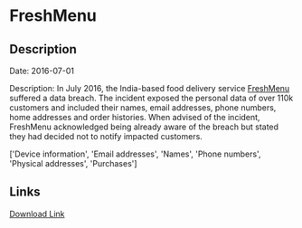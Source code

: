 # FreshMenu

## Description

Date: 2016-07-01

Description:
In July 2016, the India-based food delivery service <a href="https://www.freshmenu.com/" target="_blank" rel="noopener">FreshMenu</a> suffered a data breach. The incident exposed the personal data of over 110k customers and included their names, email addresses, phone numbers, home addresses and order histories. When advised of the incident, FreshMenu acknowledged being already aware of the breach but stated they had decided not to notify impacted customers.


['Device information', 'Email addresses', 'Names', 'Phone numbers', 'Physical addresses', 'Purchases']

## Links

[Download Link](https://link-to.net/1229997/405.6345498431818/dynamic/?r=aHR0cHM6Ly93d3cubWVkaWFmaXJlLmNvbS92aWV3L2MxVmpRNlBsU0hQRzFIRS9mcmVzaG1lbnUuY29tL2ZpbGU=)